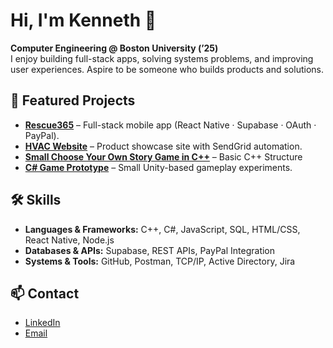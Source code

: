 # Hi, I'm Kenneth 👋

**Computer Engineering @ Boston University (’25)**  
I enjoy building full-stack apps, solving systems problems, and improving user experiences. Aspire to be someone who builds products and solutions.

## 🚀 Featured Projects
- **[Rescue365](https://github.com/Rescue365-org/r365)** – Full-stack mobile app (React Native · Supabase · OAuth · PayPal).  
- **[HVAC Website](https://github.com/kennethbyun/HVACWebsite)** – Product showcase site with SendGrid automation.  
- **[Small Choose Your Own Story Game in C++](https://github.com/kennethbyun/Dungeon-Run-C-Project)** – Basic C++ Structure 
- **[C# Game Prototype](https://github.com/kennethbyun/Pokemon-Victory-Road-KennethByun)** – Small Unity-based gameplay experiments.  

## 🛠 Skills
- **Languages & Frameworks:** C++, C#, JavaScript, SQL, HTML/CSS, React Native, Node.js  
- **Databases & APIs:** Supabase, REST APIs, PayPal Integration  
- **Systems & Tools:** GitHub, Postman, TCP/IP, Active Directory, Jira  

## 📫 Contact
- [LinkedIn](https://www.linkedin.com/in/kenneth-byun-17031821b/)  
- [Email](mailto:kennethbyun1@gmail.com)  
